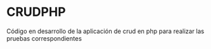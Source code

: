 # CRUDPHP
Código en desarrollo de la aplicación de crud en php para realizar las pruebas correspondientes 

